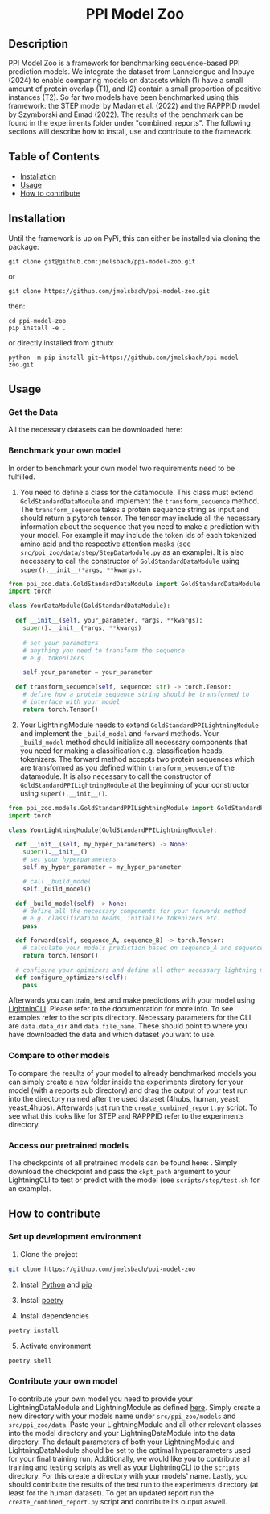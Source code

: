 <div align="center">    
 
# PPI Model Zoo 

</div>
 
## Description   
PPI Model Zoo is a framework for benchmarking sequence-based PPI prediction models. We integrate the dataset from Lannelongue and Inouye (2024) to enable comparing models on datasets which (1) have a small amount of protein overlap (T1), and (2) contain a small proportion of positive instances (T2). So far two models have been benchmarked using this framework: the STEP model by Madan et al. (2022) and the RAPPPID model by Szymborski and Emad (2022). The results of the benchmark can be found in the experiments folder under "combined_reports". The following sections will describe how to install, use and contribute to the framework.

## Table of Contents
- [Installation](#installation)
- [Usage](#usage)
- [How to contribute](#how-to-contribute)

## Installation 
Until the framework is up on PyPi, this can either be installed via cloning the package:

```
git clone git@github.com:jmelsbach/ppi-model-zoo.git
```
or
```
git clone https://github.com/jmelsbach/ppi-model-zoo.git
```
then:

```
cd ppi-model-zoo
pip install -e .
```

or directly installed from github:
```
python -m pip install git+https://github.com/jmelsbach/ppi-model-zoo.git
```

## Usage

### Get the Data

All the necessary datasets can be downloaded here: 

### Benchmark your own model

In order to benchmark your own model two requirements need to be fulfilled.

1. You need to define a class for the datamodule. This class must extend `GoldStandardDataModule` and implement the `transform_sequence` method. The `transform_sequence` takes a protein sequence string as input and should return a pytorch tensor. The tensor may include all the necessary information about the sequence that you need to make a prediction with your model. For example it may include the token ids of each tokenized amino acid and the respective attention masks (see `src/ppi_zoo/data/step/StepDataModule.py` as an example). It is also necessary to call the constructor of `GoldStandardDataModule` using `super().__init__(*args, **kwargs)`.

```python
from ppi_zoo.data.GoldStandardDataModule import GoldStandardDataModule
import torch

class YourDataModule(GoldStandardDataModule):

  def __init__(self, your_parameter, *args, **kwargs):
    super().__init__(*args, **kwargs)
    
    # set your parameters
    # anything you need to transform the sequence
    # e.g. tokenizers

    self.your_parameter = your_parameter

  def transform_sequence(self, sequence: str) -> torch.Tensor:
    # define how a protein sequence string should be transformed to
    # interface with your model
    return torch.Tensor()

```

2. Your LightningModule needs to extend `GoldStandardPPILightningModule` and implement the `_build_model` and `forward` methods. Your `_build_model` method should initialize all necessary components that you need for making a classification e.g. classification heads, tokenizers. The forward method accepts two protein sequences which are transformed as you defined within `transform_sequence` of the datamodule. It is also necessary to call the constructor of `GoldStandardPPILightningModule` at the beginning of your constructor using `super().__init__()`.

```python
from ppi_zoo.models.GoldStandardPPILightningModule import GoldStandardPPILightningModule
import torch

class YourLightningModule(GoldStandardPPILightningModule):

  def __init__(self, my_hyper_parameters) -> None:
    super().__init__()
    # set your hyperparameters
    self.my_hyper_parameter = my_hyper_parameter

    # call _build_model
    self._build_model()

  def _build_model(self) -> None:
    # define all the necessary components for your forwards method
    # e.g. classification heads, initialize tokenizers etc.
    pass

  def forward(self, sequence_A, sequence_B) -> torch.Tensor:
    # calculate your models prediction based on sequence_A and sequence_B
    return torch.Tensor()

  # configure your opimizers and define all other necessary lightning methods
  def configure_optimizers(self):
    pass
```

Afterwards you can train, test and make predictions with your model using [LightninCLI](https://lightning.ai/docs/pytorch/stable/api/lightning.pytorch.cli.LightningCLI.html). Please refer to the documentation for more info. To see examples refer to the scripts directory. Necessary parameters for the CLI are `data.data_dir` and `data.file_name`. These should point to where you have downloaded the data and which dataset you want to use.

### Compare to other models

To compare the results of your model to already benchmarked models you can simply create a new folder inside the experiments diretory for your model (with a reports sub directory) and drag the output of your test run into the directory named after the used dataset (4hubs, human, yeast, yeast_4hubs). Afterwards just run the `create_combined_report.py` script. To see what this looks like for STEP and RAPPPID refer to the experiments directory.

### Access our pretrained models

The checkpoints of all pretrained models can be found here: . Simply download the checkpoint and pass the `ckpt_path` argument to your LightningCLI to test or predict with the model (see `scripts/step/test.sh` for an example).

## How to contribute

### Set up development environment

1. Clone the project
```bash
git clone https://github.com/jmelsbach/ppi-model-zoo
```

2. Install [Python](https://www.python.org/) and [pip](https://pip.pypa.io/en/stable/installation/)

3. Install [poetry](https://python-poetry.org/docs/#installation)
4. Install dependencies
```bash
poetry install
```
5. Activate environment
```bash
poetry shell
```

### Contribute your own model

To contribute your own model you need to provide your LightningDataModule and LightningModule as defined [here](#benchmark-your-own-model). Simply create a new directory with your models name under `src/ppi_zoo/models` and `src/ppi_zoo/data`. Paste your LightningModule and all other relevant classes into the model directory and your LightningDataModule into the data directory. The default parameters of both your LightningModule and LightningDataModule should be set to the optimal hyperparameters used for your final training run. Additionally, we would like you to contribute all training and testing scripts as well as your LightningCLI to the `scripts` directory. For this create a directory with your models' name. Lastly, you should contribute the results of the test run to the experiments directory (at least for the human dataset). To get an updated report run the `create_combined_report.py` script and contribute its output aswell.